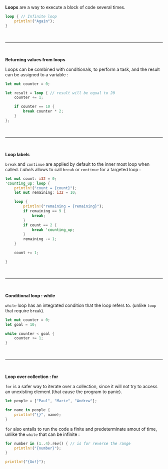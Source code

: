 **Loops** are a way to execute a block of code several times.

```rust
loop { // Infinite loop
    println!("Again");
}
```

<br>

---

<br>

**Returning values from loops**

Loops can be combined with conditionals, to perform a task, and the result can be assigned to a variable :

```rust
let mut counter = 0;

let result = loop { // result will be equal to 20
    counter += 1;

    if counter == 10 {
        break counter * 2;
    }
};
```

<br>

---

<br>

**Loop labels**

`break` and `continue` are applied by default to the inner most loop when called.
*Labels* allows to call `break` or `continue` for a targeted loop :

```rust
let mut count: i32 = 0;
'counting_up: loop {
    println!("count = {count}");
    let mut remaining: i32 = 10;

    loop {
        println!("remaining = {remaining}");
        if remaining == 9 {
            break;
        }
        if count == 2 {
            break 'counting_up;
        }
        remaining -= 1;
    }

    count += 1;

}
```

<br>

---

<br>

**Conditional loop : while**

`while` loop has an integrated condition that the loop refers to. (unlike `loop` that require `break`).

```rust
let mut counter = 0;
let goal = 10;

while counter < goal {
    counter += 1;
}
```

<br>

---

<br>

**Loop over collection : for**

`for` is a safer way to iterate over a collection, since it will not try to access an unexisting element (that cause the program to panic).

```rust
let people = ["Paul", "Marie", "Andrew"];

for name in people {
    println!("{}", name);
}
```

`for` also entails to run the code a finite and predeterminate amout of time, unlike the `while` that can be infinite :

```rust
for number in (1..4).rev() { // is for reverse the range
    println!("{number}");
}

println!("{Go!}");
```
